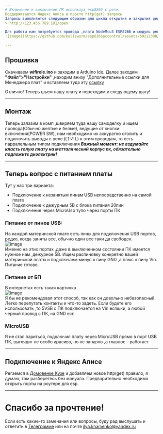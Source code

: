 ```yaml
---
# Включение и выключение ПК используя esp8266 с реле.   
Поддерживается Яндекс Алиса и просто http(get) запросы   
Запросы выполняются следующим образом для цикла открытия и закрытия реле:  
> http://123.456.789.101/open

Для работы нам потребуется провода ,плата NodeMcu3 ESP8266 и модуль реле, схема подключения следующаяя:  
![image](https://github.com/kulisworm/esp8266pccontrol/assets/59212398/710b0a74-acc3-4de6-88f7-1ade025d7c8d)  

---  
```


## Прошивка  
Скачиваем **wifirele.ino** и заходим в Arduino Ide. Далее заходим **"Файл">"Настройки"** ,находим внизу "Дополнительные ссылки для Менеджера плат" и вставляем туда эту [ссылку](http://arduino.esp8266.com/stable/package_esp8266com_index.json "Просто скопируй меня, куда просят!")  

Отлично! Теперь шьем нашу плату и переходим к следующему шагу!  

 ---  
 
## Монтаж  
Теперь залазим в комп ,швиряем туда нашу самоделку и ищем провода(Обычно желтые и белые), ведущие от кнопки включения(POWER SW), нам необходимо их аккуратно оголить и подключить выводы с реле (L1 И L) к этим проводам, то есть парралельным типом подключения
***Важный момент: не вздумайте класть голую плату на метталический корпус пк, обязательно подложите диэлектрик!***  

---  

## Теперь вопрос с питанием платы  
Тут у нас три варианта:
* Подключение к незанятым пинам USB непосредственно на самой плате
* Подключение к дежурным 5В с блока питания 20пин
* Подключение через MicroUsb тупо через порты ПК
### Питание от пинов USB:  
На каждой материнской плате есть пины для подключения USB портов, редко, когда заняты все, обычно один все таки да свободен.  
![image](https://ae01.alicdn.com/kf/HT1maOzFQpXXXagOFbX0/206256178/HT1maOzFQpXXXagOFbX0.jpg?size=89762&height=426&width=800&hash=89b17764cde4898a722ebe37beabce59)  
Именно на этих портах ,даже в выключенном состоянии ПК имеется нужное нам ,дежурное 5В. Ищем распиновку конкретно вашей материнской платы и подключаем минус к пину GND ,а плюс к пину Vin. Питание готово.  

### Питание от БП  
В интернетах есть такая картинка  
![image](https://github.com/kulisworm/esp8266pccontrol/assets/59212398/cdab7080-040f-4859-b406-592282cdf00b)  
Я бы не рекомендовал этот способ, так как он довольно небезопасный. Легко перепутать контакты и что-то задеть. Если будете его использовать ,то 5VSB с ПК подключается на Vin еспшки, а любой черный провод с ПК, на GND есп  
### MicroUSB  
Я не стал париться, подключил плату через MicroUSB прямо в порт USB ПК, выглядит не особо красиво, но не запарно ,а главное - работает  

---  

## Подключение к Яндекс Алисе  
Регаемся в [Домовенке Кузе](https://alexstar.ru/ "ахахаха домовенок кузя") и добавляем новое http(get) правило, я думаю, там разберетесь без мануала. Предварительно необходимо открыть порты на роутере для esp. 

 ---
 
# Спасибо за прочтение!
Если есть какие-то замечания или вопросы, буду рад выслушать и ответить в [Телеграмме](https://t.me/onlykhamenko "Мой телеграм!") или на почте ilya.khamenko@yandex.ru
